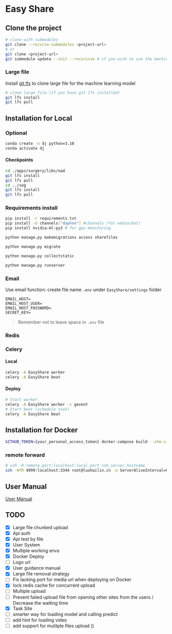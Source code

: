 # Easy Share

## Clone the project

```bash
# clone with submodules
git clone --recurse-submodules <project-url>
# or
git clone <project-url>
git submodule update --init --recursive # if you wish to use the machine learning model
```

### Large file

Install [git lfs](https://git-lfs.com/) to clone large file for the machine learning model

```bash
# clone large file (if you have git lfs installed)
git lfs install
git lfs pull
```

## Installation for Local

### Optional

```bash
conda create -n dj python=3.10
conda activate dj
```

#### Checkpoints

```bash
cd ./apps/surgery/libs/oad
git lfs install
git lfs pull
cd ../seg
git lfs install
git lfs pull
```

### Requirements install

```bash
pip install -r requirements.txt
pip install -U channels["daphne"] #channels (for websocket)
pip install nvidia-ml-py3 # for gpu monitoring
```

```bash
python manage.py makemigrations access sharefiles
```

```bash
python manage.py migrate
```

```bash
python manage.py collectstatic
```

```bash
python manage.py runserver
```

### Email

Use email function: create file name `.env` under `EasyShare/settings` folder

```.env
EMAIL_HOST=
EMAIL_HOST_USER=
EMAIL_HOST_PASSWORD=
SECRET_KEY=
```

> Remember not to leave space in `.env` file

### Redis

### Celery

#### Local

```bash
celery -A EasyShare worker
celery -A EasyShare beat
```

#### Deploy

```bash
# Start worker
celery -A EasyShare worker -c gevent
# Start beat (schedule task)
celery -A EasyShare beat
```

## Installation for Docker

```bash
GITHUB_TOKEN={your_personal_access_token} docker-compose build --shm-size=16GB
```

### remote forward

```bash
# ssh -R remote_port:localhost:local_port ssh_server_hostname
ssh -NfR 4999:localhost:3344 root@luohailin.cn -o ServerAliveInterval=60  # no shell and background
```

## User Manual

[User Manual](user-guide.md)

## TODO

- [x] Large file chunked upload
- [x] Api auth
- [x] Api test by file
- [x] User System
- [x] Multiple working envs
- [x] Docker Deploy
- [ ] Logo url
- [x] User guidance manual
- [x] Large file removal strategy
- [ ] Fix lacking port for media url when deploying on Docker
- [x] lock redis cache for concurrent upload
- [ ] Multiple upload
- [ ] Prevent failed upload file from opening other sites from the users / Decrease the waiting time
- [x] Task Site
- [ ] smarter way for loading model and calling predict
- [ ] add hint for loading video
- [ ] add support for mulitple files upload ()
